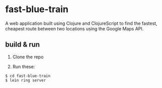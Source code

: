 # fast-blue-train

A web application built using Clojure and ClojureScript to find the fastest, cheapest route between two locations using the Google Maps API.

## build & run
1. Clone the repo

2. Run these:
```
$ cd fast-blue-train
$ lein ring server
```
